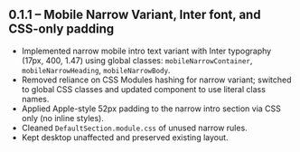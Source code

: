 ## 0.1.1 – Mobile Narrow Variant, Inter font, and CSS-only padding

- Implemented narrow mobile intro text variant with Inter typography (17px, 400, 1.47) using global classes: `mobileNarrowContainer`, `mobileNarrowHeading`, `mobileNarrowBody`.
- Removed reliance on CSS Modules hashing for narrow variant; switched to global CSS classes and updated component to use literal class names.
- Applied Apple-style 52px padding to the narrow intro section via CSS only (no inline styles).
- Cleaned `DefaultSection.module.css` of unused narrow rules.
- Kept desktop unaffected and preserved existing layout.


